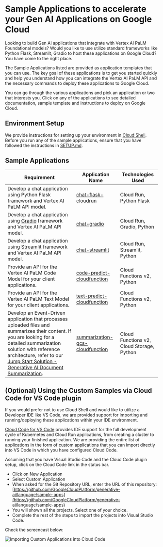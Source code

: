 # Sample Applications to accelerate your Gen AI Applications on Google Cloud

Looking to build Gen AI applications that integrate with Vertex AI PaLM Foundational models? Would you like to use utilize standard frameworks like Python Flask, Streamlit, Gradio to host these applications on Google Cloud? You have come to the right place.

The Sample Applications listed are provided as application templates that you can use. The key goal of these applications is to get you started quickly and help you understand how you can integrate the Vertex AI PaLM API and the necessary commands to deploy these applications to Google Cloud.

You can go through the various applications and pick an application or two that interests you. Click on any of the applications to see detailed documentation, sample template and instructions to deploy on Google Cloud.

## Environment Setup

We provide instructions for setting up your environment in [Cloud Shell](https://cloud.google.com/shell). Before you run any of the sample applications, ensure that you have followed the instructions in [SETUP.md](SETUP.md).

## Sample Applications

| Requirement                                                                                                                                                                                                                                                                                                                                        | Application Name                                                   | Technologies Used                         |
| -------------------------------------------------------------------------------------------------------------------------------------------------------------------------------------------------------------------------------------------------------------------------------------------------------------------------------------------------- | ------------------------------------------------------------------ | ----------------------------------------- |
| Develop a chat application using Python Flask framework and Vertex AI PaLM API model.                                                                                                                                                                                                                                                              | [chat-flask-cloudrun](chat-flask-cloudrun)                         | Cloud Run, Python Flask                   |
| Develop a chat application using [Gradio](https://www.gradio.app/) framework and Vertex AI PaLM API model.                                                                                                                                                                                                                                         | [chat-gradio](chat-gradio)                                         | Cloud Run, Gradio, Python                 |
| Develop a chat application using [Streamlit](https://streamlit.io/) framework and Vertex AI PaLM API model.                                                                                                                                                                                                                                        | [chat-streamlit](chat-streamlit)                                   | Cloud Run, Streamlit, Python              |
| Provide an API for the Vertex AI PaLM Code Model for your client applications.                                                                                                                                                                                                                                                                     | [code-predict-cloudfunction](code-predict-cloudfunction)           | Cloud Functions v2, Python                |
| Provide an API for the Vertex AI PaLM Text Model for your client applications.                                                                                                                                                                                                                                                                     | [text-predict-cloudfunction](text-predict-cloudfunction)           | Cloud Functions v2, Python                |
| Develop an Event-Driven application that processes uploaded files and summarizes their content. If you are looking for a detailed summarization solution with reference architecture, refer to our [Jump Start Solution - Generative AI Document Summarization](https://cloud.google.com/architecture/ai-ml/generative-ai-document-summarization). | [summarization-gcs-cloudfunction](summarization-gcs-cloudfunction) | Cloud Functions v2, Cloud Storage, Python |

## (Optional) Using the Custom Samples via Cloud Code for VS Code plugin

If you would prefer not to use Cloud Shell and would like to utilize a Developer IDE like VS Code, we are provided support for importing and running/deploying these applications within your IDE environment.

[Cloud Code for VS Code](https://cloud.google.com/code/docs/vscode) provides IDE support for the full development cycle of Kubernetes and Cloud Run applications, from creating a cluster to running your finished application. We are providing the entire list of applications in the form of custom applications that you can import directly into VS Code in which you have configured Cloud Code.

Assuming that you have Visual Studio Code and the Cloud Code plugin setup, click on the Cloud Code link in the status bar.

- Click on New Application
- Select Custom Application
- When asked for the Git Repository URL, enter the URL of this repository: [https://github.com/GoogleCloudPlatform/generative-ai/language/sample-apps](https://github.com/GoogleCloudPlatform/generative-ai/language/sample-apps)
- You will shown all the projects. Select one of your choice.
- Complete the rest of the steps to import the projects into Visual Studio Code.

Check the screencast below:

<img src="https://storage.googleapis.com/github-repo/assets/import-apps-into-cloudcode.gif" alt="Importing Custom Applications into Cloud Code"/>
